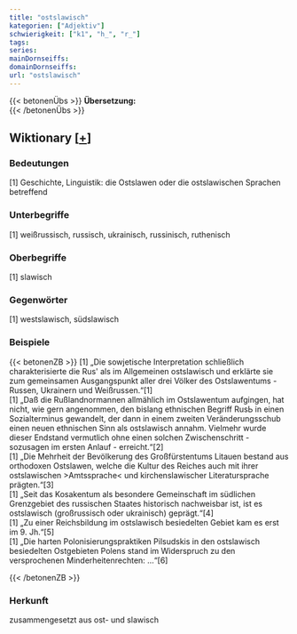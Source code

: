 ```yaml
---
title: "ostslawisch"
kategorien: ["Adjektiv"]
schwierigkeit: ["k1", "h_", "r_"]
tags:
series:
mainDornseiffs:
domainDornseiffs:
url: "ostslawisch"
---
```


{{< betonenÜbs >}}
**Übersetzung:**  
{{< /betonenÜbs >}}

## Wiktionary [[+](https://de.wiktionary.org/wiki/ostslawisch)]

### Bedeutungen
[1] Geschichte, Linguistik: die Ostslawen oder die ostslawischen Sprachen betreffend  

### Unterbegriffe
[1] weißrussisch, russisch, ukrainisch, russinisch, ruthenisch  

### Oberbegriffe
[1] slawisch  

### Gegenwörter
[1] westslawisch, südslawisch  

### Beispiele
{{< betonenZB >}}
[1] „Die sowjetische Interpretation schließlich charakterisierte die Rus' als im Allgemeinen ostslawisch und erklärte sie zum gemeinsamen Ausgangspunkt aller drei Völker des Ostslawentums - Russen, Ukrainern und Weißrussen.“[1]  
[1] „Daß die Rußlandnormannen allmählich im Ostslawentum aufgingen, hat nicht, wie gern angenommen, den bislang  ethnischen Begriff RusЬ in einen Sozialterminus gewandelt, der dann in einem  zweiten Veränderungsschub einen neuen ethnischen Sinn als ostslawisch  annahm. Vielmehr wurde dieser Endstand vermutlich ohne einen solchen Zwischenschritt - sozusagen im ersten Anlauf - erreicht.“[2]  
[1] „Die Mehrheit der Bevölkerung des Großfürstentums Litauen bestand aus orthodoxen Ostslawen, welche die Kultur des Reiches auch mit ihrer ostslawischen >Amtssprache< und kirchenslawischer Literatursprache prägten.“[3]  
[1] „Seit das Kosakentum als besondere Gemeinschaft im südlichen Grenzgebiet des russischen Staates historisch nachweisbar ist, ist es ostslawisch (großrussisch oder ukrainisch) geprägt.“[4]  
[1] „Zu einer Reichsbildung im ostslawisch besiedelten Gebiet kam es erst im 9. Jh.“[5]  
[1] „Die harten Polonisierungspraktiken Pilsudskis in den ostslawisch besiedelten Ostgebieten Polens stand im Widerspruch zu den versprochenen  Minderheitenrechten: …“[6]  

{{< /betonenZB >}}
### Herkunft
zusammengesetzt aus ost- und slawisch  


